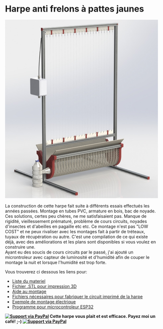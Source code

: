 # Harpe anti frelons à pattes jaunes

![This is an image](https://github.com/Ratamuse/Harpe/blob/main/Harpe%20ruches/Images/Harpe10.JPG)

La construction de cette harpe fait suite à différents essais effectués les années passées. Montage en tubes PVC, armature en bois, bac de noyade. Ces solutions, certes peu chères, ne me satisfaisaient pas. Manque de rigidité, vieillessement prématuré, problème de cours circuits, noyades d'insectes et d'abeilles en pagaille etc etc. 
Ce montage n'est pas "LOW COST" et ne peux rivaliser avec les montages fait à partir de tréteaux, tuyaux de récupération ou autre. C'est une compilation de ce qui existe déjà, avec des améliorations et les plans sont disponibles si vous voulez en construire une.  
Ayant eu des soucis de cours circuits par le passé, j'ai ajouté un microntroleur avec capteur de luminosité et d'humidité afin de couper le montage la nuit et lorsque l'humidité est trop forte. 

Vous trouverez ci dessous les liens pour:

- [Liste du materiel](https://github.com/Ratamuse/Harpe/blob/main/Harpe%20ruches/Materiel/Materiel.md)
- [Fichier .STL pour impression 3D](https://github.com/Ratamuse/Harpe/tree/main/Harpe%20ruches%2FFichiers%203d%20%C3%A0%20imprimer)
- [Aide au montage](https://github.com/Ratamuse/Harpe/blob/main/Harpe%20ruches/Montage/Construction.md)
- [Fichiers nécessaires pour fabriquer le circuit imprimé de la harpe](https://github.com/Ratamuse/Harpe/tree/main/Harpe%20ruches/Fichier%20Kicad)
- [Exemple de montage électrique](https://github.com/Ratamuse/Harpe/blob/main/Harpe%20ruches/Fichier%20Kicad/Harpe_ESP32/PCB.md)
- [Programme pour microcontroleur ESP32](https://github.com/Ratamuse/Harpe/tree/main/Harpe%20ruches/Code%20Arduino)

**[![Support via PayPal](https://cdn.rawgit.com/twolfson/paypal-github-button/1.0.0/dist/button.svg)](https://paypal.me/GNUVarioE?country.x=FR&locale.x=fr_FR) Cette harpe vous plait et est efficace. Payez moi un café! ;-) [![Support via PayPal](https://cdn.rawgit.com/twolfson/paypal-github-button/1.0.0/dist/button.svg)](https://paypal.me/GNUVarioE?country.x=FR&locale.x=fr_FR)**
